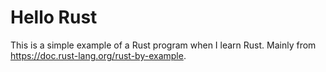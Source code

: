 # Hello Rust

This is a simple example of a Rust program when I learn Rust. Mainly from https://doc.rust-lang.org/rust-by-example.